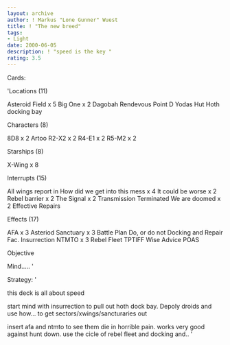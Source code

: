 ```yaml
---
layout: archive
author: ! Markus "Lone Gunner" Wuest
title: ! "The new breed"
tags:
- Light
date: 2000-06-05
description: ! "speed is the key "
rating: 3.5
---
```

Cards: 

'Locations (11)

Asteroid Field x 5
Big One x 2
Dagobah
Rendevous Point
D Yodas Hut
Hoth docking bay


Characters (8)

8D8 x 2
Artoo
R2-X2 x 2
R4-E1 x 2
R5-M2 x 2


Starships (8)

X-Wing x 8


Interrupts (15)

All wings report in
How did we get into this mess x 4
It could be worse x 2
Rebel barrier x 2
The Signal x 2
Transmission Terminated
We are doomed x 2
Effective Repairs


Effects (17)

AFA x 3
Asteriod Sanctuary x 3
Battle Plan
Do, or do not
Docking and Repair Fac.
Insurrection
NTMTO x 3
Rebel Fleet
TPTIFF
Wise Advice
POAS

Objective

Mind..... '

Strategy: '

this deck is all about speed

start mind with insurrection to pull out hoth dock bay.
Depoly droids and use how... to get sectors/xwings/sancturaries out

insert afa and ntmto to see them die in horrible pain. works very good against hunt down.
use the cicle of rebel fleet and docking and..	'